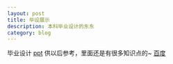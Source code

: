 ```yaml
---
layout: post
title: 毕设展示
description: 本科毕业设计的东东
category: blog
---
```

毕业设计
[ppt](../filestoragebiyesheji.pptx "ppt")
供以后参考，里面还是有很多知识点的~
[百度](http://www.baidu.com "百度")